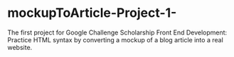 # mockupToArticle-Project-1-
The first project for Google Challenge Scholarship Front End Development: Practice HTML syntax by converting a mockup of a blog article into a real website.
